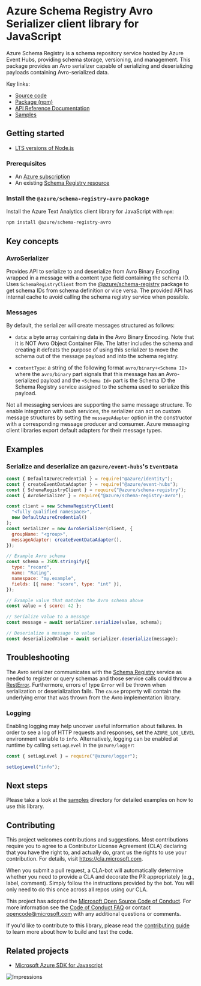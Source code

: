 # Azure Schema Registry Avro Serializer client library for JavaScript

Azure Schema Registry is a schema repository service hosted by Azure Event Hubs,
providing schema storage, versioning, and management. This package provides an
Avro serializer capable of serializing and deserializing payloads containing
Avro-serialized data.

Key links:

- [Source code](https://github.com/Azure/azure-sdk-for-js/tree/main/sdk/schemaregistry/schema-registry-avro)
- [Package (npm)](https://www.npmjs.com/package/@azure/schema-registry-avro)
- [API Reference Documentation](https://learn.microsoft.com/javascript/api/@azure/schema-registry-avro)
- [Samples](https://github.com/Azure/azure-sdk-for-js/tree/main/sdk/schemaregistry/schema-registry-avro/samples)

## Getting started

- [LTS versions of Node.js](https://github.com/nodejs/release#release-schedule)

### Prerequisites

- An [Azure subscription][azure_sub]
- An existing [Schema Registry resource](https://aka.ms/schemaregistry)

### Install the `@azure/schema-registry-avro` package

Install the Azure Text Analytics client library for JavaScript with `npm`:

```bash
npm install @azure/schema-registry-avro
```

## Key concepts

### AvroSerializer

Provides API to serialize to and deserialize from Avro Binary Encoding wrapped in a message
with a content type field containing the schema ID. Uses
`SchemaRegistryClient` from the [@azure/schema-registry](https://www.npmjs.com/package/@azure/schema-registry) package
to get schema IDs from schema definition or vice versa. The provided API has internal cache to avoid calling the schema registry service when possible.

### Messages

By default, the serializer will create messages structured as follows:

- `data`: a byte array containing data in the Avro Binary Encoding. Note that it
  is NOT Avro Object Container File. The latter includes the schema and creating
  it defeats the purpose of using this serializer to move the schema out of the
  message payload and into the schema registry.

- `contentType`: a string of the following format `avro/binary+<Schema ID>` where
  the `avro/binary` part signals that this message has an Avro-serialized payload
  and the `<Schema Id>` part is the Schema ID the Schema Registry service assigned
  to the schema used to serialize this payload.

Not all messaging services are supporting the same message structure. To enable
integration with such services, the serializer can act on custom message structures
by setting the `messageAdapter` option in the constructor with a corresponding
message producer and consumer. Azure messaging client libraries export default
adapters for their message types.

## Examples

### Serialize and deserialize an `@azure/event-hubs`'s `EventData`

```javascript
const { DefaultAzureCredential } = require("@azure/identity");
const { createEventDataAdapter } = require("@azure/event-hubs");
const { SchemaRegistryClient } = require("@azure/schema-registry");
const { AvroSerializer } = require("@azure/schema-registry-avro");

const client = new SchemaRegistryClient(
  "<fully qualified namespace>",
  new DefaultAzureCredential()
);
const serializer = new AvroSerializer(client, {
  groupName: "<group>",
  messageAdapter: createEventDataAdapter(),
});

// Example Avro schema
const schema = JSON.stringify({
  type: "record",
  name: "Rating",
  namespace: "my.example",
  fields: [{ name: "score", type: "int" }],
});

// Example value that matches the Avro schema above
const value = { score: 42 };

// Serialize value to a message
const message = await serializer.serialize(value, schema);

// Deserialize a message to value
const deserializedValue = await serializer.deserialize(message);
```

## Troubleshooting

The Avro serializer communicates with the [Schema Registry][schema_registry] service as needed to register or query schemas and those service calls could throw a [RestError][resterror]. Furthermore, errors of type `Error` will be thrown when serialization or deserialization fails. The `cause` property will contain the underlying error that was thrown from the Avro implementation library.

### Logging

Enabling logging may help uncover useful information about failures. In order to
see a log of HTTP requests and responses, set the `AZURE_LOG_LEVEL` environment
variable to `info`. Alternatively, logging can be enabled at runtime by calling
`setLogLevel` in the `@azure/logger`:

```javascript
const { setLogLevel } = require("@azure/logger");

setLogLevel("info");
```

## Next steps

Please take a look at the
[samples](https://github.com/Azure/azure-sdk-for-js/tree/main/sdk/schemaregistry/schema-registry-avro/samples)
directory for detailed examples on how to use this library.

## Contributing

This project welcomes contributions and suggestions. Most contributions require
you to agree to a Contributor License Agreement (CLA) declaring that you have
the right to, and actually do, grant us the rights to use your contribution. For
details, visit https://cla.microsoft.com.

When you submit a pull request, a CLA-bot will automatically determine whether
you need to provide a CLA and decorate the PR appropriately (e.g., label,
comment). Simply follow the instructions provided by the bot. You will only need
to do this once across all repos using our CLA.

This project has adopted the [Microsoft Open Source Code of
Conduct](https://opensource.microsoft.com/codeofconduct/). For more information
see the [Code of Conduct
FAQ](https://opensource.microsoft.com/codeofconduct/faq/) or contact
[opencode@microsoft.com](mailto:opencode@microsoft.com) with any additional
questions or comments.

If you'd like to contribute to this library, please read the [contributing
guide](https://github.com/Azure/azure-sdk-for-js/blob/main/CONTRIBUTING.md) to
learn more about how to build and test the code.

## Related projects

- [Microsoft Azure SDK for Javascript](https://github.com/Azure/azure-sdk-for-js)

![Impressions](https://azure-sdk-impressions.azurewebsites.net/api/impressions/azure-sdk-for-js%2Fsdk%2Fschemaregistry%2Fschema-registry-avro%2FREADME.png)

[azure_cli]: https://learn.microsoft.com/cli/azure
[azure_sub]: https://azure.microsoft.com/free/
[azure_portal]: https://portal.azure.com
[azure_identity]: https://github.com/Azure/azure-sdk-for-js/tree/main/sdk/identity/identity
[defaultazurecredential]: https://github.com/Azure/azure-sdk-for-js/tree/main/sdk/identity/identity#defaultazurecredential
[resterror]: https://learn.microsoft.com/javascript/api/@azure/core-rest-pipeline/resterror?view=azure-node-latest
[schema_registry]: https://learn.microsoft.com/javascript/api/overview/azure/schema-registry-readme?view=azure-node-latest
